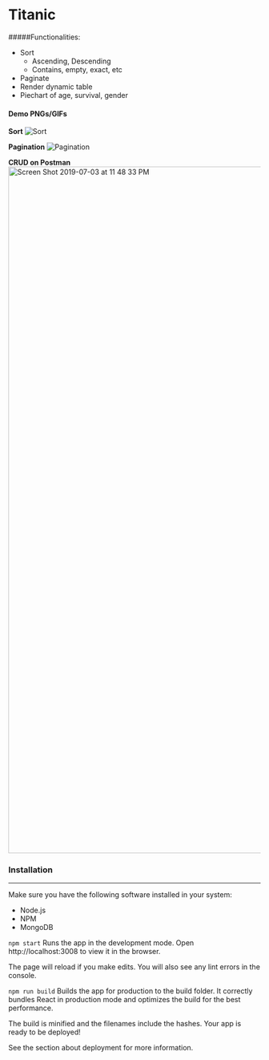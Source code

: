 # Titanic

#####Functionalities:
- Sort 
	- Ascending, Descending
	- Contains, empty, exact, etc
- Paginate 
- Render dynamic table
- Piechart of age, survival, gender


#### Demo PNGs/GIFs
**Sort**
![Sort](https://user-images.githubusercontent.com/43450544/60639083-077eb600-9def-11e9-9724-64364ab45c13.gif)

**Pagination**
![Pagination](https://user-images.githubusercontent.com/43450544/60639090-12394b00-9def-11e9-8673-9813d350f4cf.gif)

**CRUD on Postman**
<img width="1369" alt="Screen Shot 2019-07-03 at 11 48 33 PM" src="https://user-images.githubusercontent.com/43450544/60639118-2e3cec80-9def-11e9-9a32-6d6c6b10e233.png">


### Installation

------------
Make sure you have the following software installed in your system:

- Node.js
- NPM
- MongoDB 

`npm start`
Runs the app in the development mode.
Open http://localhost:3008 to view it in the browser.

The page will reload if you make edits.
You will also see any lint errors in the console.

`npm run build`
Builds the app for production to the build folder.
It correctly bundles React in production mode and optimizes the build for the best performance.

The build is minified and the filenames include the hashes.
Your app is ready to be deployed!

See the section about deployment for more information.

